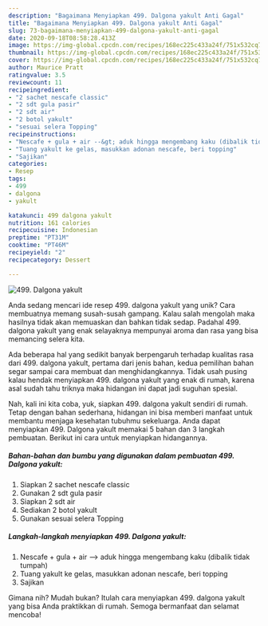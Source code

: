 ```yaml
---
description: "Bagaimana Menyiapkan 499. Dalgona yakult Anti Gagal"
title: "Bagaimana Menyiapkan 499. Dalgona yakult Anti Gagal"
slug: 73-bagaimana-menyiapkan-499-dalgona-yakult-anti-gagal
date: 2020-09-18T08:58:28.413Z
image: https://img-global.cpcdn.com/recipes/168ec225c433a24f/751x532cq70/499-dalgona-yakult-foto-resep-utama.jpg
thumbnail: https://img-global.cpcdn.com/recipes/168ec225c433a24f/751x532cq70/499-dalgona-yakult-foto-resep-utama.jpg
cover: https://img-global.cpcdn.com/recipes/168ec225c433a24f/751x532cq70/499-dalgona-yakult-foto-resep-utama.jpg
author: Maurice Pratt
ratingvalue: 3.5
reviewcount: 11
recipeingredient:
- "2 sachet nescafe classic"
- "2 sdt gula pasir"
- "2 sdt air"
- "2 botol yakult"
- "sesuai selera Topping"
recipeinstructions:
- "Nescafe + gula + air --&gt; aduk hingga mengembang kaku (dibalik tidak tumpah)"
- "Tuang yakult ke gelas, masukkan adonan nescafe, beri topping"
- "Sajikan"
categories:
- Resep
tags:
- 499
- dalgona
- yakult

katakunci: 499 dalgona yakult 
nutrition: 161 calories
recipecuisine: Indonesian
preptime: "PT31M"
cooktime: "PT46M"
recipeyield: "2"
recipecategory: Dessert

---
```



![499. Dalgona yakult](https://img-global.cpcdn.com/recipes/168ec225c433a24f/751x532cq70/499-dalgona-yakult-foto-resep-utama.jpg)

Anda sedang mencari ide resep 499. dalgona yakult yang unik? Cara membuatnya memang susah-susah gampang. Kalau salah mengolah maka hasilnya tidak akan memuaskan dan bahkan tidak sedap. Padahal 499. dalgona yakult yang enak selayaknya mempunyai aroma dan rasa yang bisa memancing selera kita.



Ada beberapa hal yang sedikit banyak berpengaruh terhadap kualitas rasa dari 499. dalgona yakult, pertama dari jenis bahan, kedua pemilihan bahan segar sampai cara membuat dan menghidangkannya. Tidak usah pusing kalau hendak menyiapkan 499. dalgona yakult yang enak di rumah, karena asal sudah tahu triknya maka hidangan ini dapat jadi suguhan spesial.


Nah, kali ini kita coba, yuk, siapkan 499. dalgona yakult sendiri di rumah. Tetap dengan bahan sederhana, hidangan ini bisa memberi manfaat untuk membantu menjaga kesehatan tubuhmu sekeluarga. Anda dapat menyiapkan 499. Dalgona yakult memakai 5 bahan dan 3 langkah pembuatan. Berikut ini cara untuk menyiapkan hidangannya.

<!--inarticleads1-->

##### Bahan-bahan dan bumbu yang digunakan dalam pembuatan 499. Dalgona yakult:

1. Siapkan 2 sachet nescafe classic
1. Gunakan 2 sdt gula pasir
1. Siapkan 2 sdt air
1. Sediakan 2 botol yakult
1. Gunakan sesuai selera Topping




<!--inarticleads2-->

##### Langkah-langkah menyiapkan 499. Dalgona yakult:

1. Nescafe + gula + air --&gt; aduk hingga mengembang kaku (dibalik tidak tumpah)
1. Tuang yakult ke gelas, masukkan adonan nescafe, beri topping
1. Sajikan




Gimana nih? Mudah bukan? Itulah cara menyiapkan 499. dalgona yakult yang bisa Anda praktikkan di rumah. Semoga bermanfaat dan selamat mencoba!
